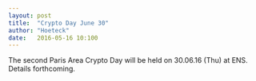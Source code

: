 ```yaml
---
layout: post
title:  "Crypto Day June 30"
author: "Hoeteck"
date:   2016-05-16 10:100
---
```


The second Paris Area Crypto Day will be held on 30.06.16 (Thu) at
ENS. Details forthcoming.
